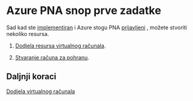 <properties
    pageTitle="Azure PNA snop ključnih zadataka | Microsoft Azure"
    description="Saznajte kako stvoriti plan ponuda i pa pretplatiti na tu ponudu i koristiti servise za stvaranje virtualnog računala."
    services="azure-stack"
    documentationCenter=""
    authors="ErikjeMS"
    manager="byronr"
    editor=""/>

<tags
    ms.service="azure-stack"
    ms.workload="na"
    ms.tgt_pltfrm="na"
    ms.devlang="na"
    ms.topic="get-started-article"
    ms.date="09/26/2016"
    ms.author="erikje"/>

# <a name="azure-stack-poc-first-tasks"></a>Azure PNA snop prve zadatke

Sad kad ste [implementiran](azure-stack-deploy.md) i Azure stogu PNA [prijavljeni](azure-stack-connect-azure-stack.md) , možete stvoriti nekoliko resursa.

1.  [Dodjela resursa virtualnog računala](azure-stack-provision-vm.md).

2.  [Stvaranje računa za pohranu](azure-stack-provision-storage-account.md).

## <a name="next-steps"></a>Daljnji koraci

[Dodjela virtualnog računala](azure-stack-subscribe-plan-provision-vm.md)
